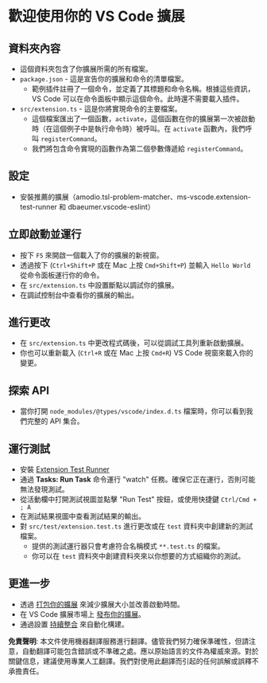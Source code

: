 # 歡迎使用你的 VS Code 擴展

## 資料夾內容

* 這個資料夾包含了你擴展所需的所有檔案。
* `package.json` - 這是宣告你的擴展和命令的清單檔案。
  * 範例插件註冊了一個命令，並定義了其標題和命令名稱。根據這些資訊，VS Code 可以在命令面板中顯示這個命令。此時還不需要載入插件。
* `src/extension.ts` - 這是你將實現命令的主要檔案。
  * 這個檔案匯出了一個函數，`activate`，這個函數在你的擴展第一次被啟動時（在這個例子中是執行命令時）被呼叫。在 `activate` 函數內，我們呼叫 `registerCommand`。
  * 我們將包含命令實現的函數作為第二個參數傳遞給 `registerCommand`。

## 設定

* 安裝推薦的擴展（amodio.tsl-problem-matcher、ms-vscode.extension-test-runner 和 dbaeumer.vscode-eslint）

## 立即啟動並運行

* 按下 `F5` 來開啟一個載入了你的擴展的新視窗。
* 透過按下 (`Ctrl+Shift+P` 或在 Mac 上按 `Cmd+Shift+P`) 並輸入 `Hello World` 從命令面板運行你的命令。
* 在 `src/extension.ts` 中設置斷點以調試你的擴展。
* 在調試控制台中查看你的擴展的輸出。

## 進行更改

* 在 `src/extension.ts` 中更改程式碼後，可以從調試工具列重新啟動擴展。
* 你也可以重新載入 (`Ctrl+R` 或在 Mac 上按 `Cmd+R`) VS Code 視窗來載入你的變更。

## 探索 API

* 當你打開 `node_modules/@types/vscode/index.d.ts` 檔案時，你可以看到我們完整的 API 集合。

## 運行測試

* 安裝 [Extension Test Runner](https://marketplace.visualstudio.com/items?itemName=ms-vscode.extension-test-runner)
* 通過 **Tasks: Run Task** 命令運行 "watch" 任務。確保它正在運行，否則可能無法發現測試。
* 從活動欄中打開測試視圖並點擊 "Run Test" 按鈕，或使用快捷鍵 `Ctrl/Cmd + ; A`
* 在測試結果視圖中查看測試結果的輸出。
* 對 `src/test/extension.test.ts` 進行更改或在 `test` 資料夾中創建新的測試檔案。
  * 提供的測試運行器只會考慮符合名稱模式 `**.test.ts` 的檔案。
  * 你可以在 `test` 資料夾中創建資料夾來以你想要的方式組織你的測試。

## 更進一步

* 透過 [打包你的擴展](https://code.visualstudio.com/api/working-with-extensions/bundling-extension) 來減少擴展大小並改善啟動時間。
* 在 VS Code 擴展市場上 [發布你的擴展](https://code.visualstudio.com/api/working-with-extensions/publishing-extension)。
* 通過設置 [持續整合](https://code.visualstudio.com/api/working-with-extensions/continuous-integration) 來自動化構建。

**免責聲明**:
本文件使用機器翻譯服務進行翻譯。儘管我們努力確保準確性，但請注意，自動翻譯可能包含錯誤或不準確之處。應以原始語言的文件為權威來源。對於關鍵信息，建議使用專業人工翻譯。我們對使用此翻譯而引起的任何誤解或誤釋不承擔責任。